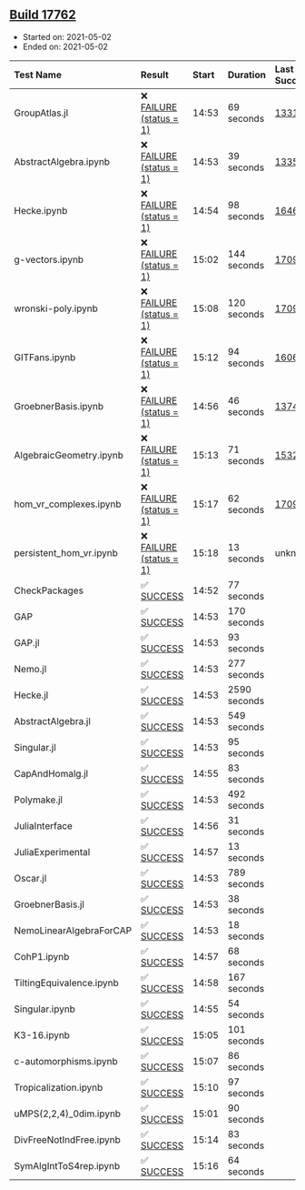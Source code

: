## [Build 17762](https://oscarci.mathematik.uni-kl.de/job/oscar/17762/)

* Started on: 2021-05-02
* Ended on: 2021-05-02

| Test Name    | Result | Start | Duration | Last Success | First Failure |
|:-------------|:-------|:------|:---------|:-------------|:--------------|
| GroupAtlas.jl | ❌ [FAILURE (status = 1)](https://oscarci.mathematik.uni-kl.de/job/oscar/17762/artifact/logs/build-17762/GroupAtlas.jl.log) | 14:53 | 69 seconds | [13311](https://oscarci.mathematik.uni-kl.de/job/oscar/13311/) | [13312](https://oscarci.mathematik.uni-kl.de/job/oscar/13312/) |
| AbstractAlgebra.ipynb | ❌ [FAILURE (status = 1)](https://oscarci.mathematik.uni-kl.de/job/oscar/17762/artifact/logs/build-17762/AbstractAlgebra.ipynb.log) | 14:53 | 39 seconds | [13355](https://oscarci.mathematik.uni-kl.de/job/oscar/13355/) | [13356](https://oscarci.mathematik.uni-kl.de/job/oscar/13356/) |
| Hecke.ipynb | ❌ [FAILURE (status = 1)](https://oscarci.mathematik.uni-kl.de/job/oscar/17762/artifact/logs/build-17762/Hecke.ipynb.log) | 14:54 | 98 seconds | [16463](https://oscarci.mathematik.uni-kl.de/job/oscar/16463/) | [16464](https://oscarci.mathematik.uni-kl.de/job/oscar/16464/) |
| g-vectors.ipynb | ❌ [FAILURE (status = 1)](https://oscarci.mathematik.uni-kl.de/job/oscar/17762/artifact/logs/build-17762/g-vectors.ipynb.log) | 15:02 | 144 seconds | [17099](https://oscarci.mathematik.uni-kl.de/job/oscar/17099/) | [17100](https://oscarci.mathematik.uni-kl.de/job/oscar/17100/) |
| wronski-poly.ipynb | ❌ [FAILURE (status = 1)](https://oscarci.mathematik.uni-kl.de/job/oscar/17762/artifact/logs/build-17762/wronski-poly.ipynb.log) | 15:08 | 120 seconds | [17098](https://oscarci.mathematik.uni-kl.de/job/oscar/17098/) | [17099](https://oscarci.mathematik.uni-kl.de/job/oscar/17099/) |
| GITFans.ipynb | ❌ [FAILURE (status = 1)](https://oscarci.mathematik.uni-kl.de/job/oscar/17762/artifact/logs/build-17762/GITFans.ipynb.log) | 15:12 | 94 seconds | [16068](https://oscarci.mathematik.uni-kl.de/job/oscar/16068/) | [16069](https://oscarci.mathematik.uni-kl.de/job/oscar/16069/) |
| GroebnerBasis.ipynb | ❌ [FAILURE (status = 1)](https://oscarci.mathematik.uni-kl.de/job/oscar/17762/artifact/logs/build-17762/GroebnerBasis.ipynb.log) | 14:56 | 46 seconds | [13748](https://oscarci.mathematik.uni-kl.de/job/oscar/13748/) | [13749](https://oscarci.mathematik.uni-kl.de/job/oscar/13749/) |
| AlgebraicGeometry.ipynb | ❌ [FAILURE (status = 1)](https://oscarci.mathematik.uni-kl.de/job/oscar/17762/artifact/logs/build-17762/AlgebraicGeometry.ipynb.log) | 15:13 | 71 seconds | [15322](https://oscarci.mathematik.uni-kl.de/job/oscar/15322/) | [15323](https://oscarci.mathematik.uni-kl.de/job/oscar/15323/) |
| hom_vr_complexes.ipynb | ❌ [FAILURE (status = 1)](https://oscarci.mathematik.uni-kl.de/job/oscar/17762/artifact/logs/build-17762/hom_vr_complexes.ipynb.log) | 15:17 | 62 seconds | [17099](https://oscarci.mathematik.uni-kl.de/job/oscar/17099/) | [17100](https://oscarci.mathematik.uni-kl.de/job/oscar/17100/) |
| persistent_hom_vr.ipynb | ❌ [FAILURE (status = 1)](https://oscarci.mathematik.uni-kl.de/job/oscar/17762/artifact/logs/build-17762/persistent_hom_vr.ipynb.log) | 15:18 | 13 seconds | unknown | unknown |
| CheckPackages | ✅ [SUCCESS](https://oscarci.mathematik.uni-kl.de/job/oscar/17762/artifact/logs/build-17762/CheckPackages.log) | 14:52 | 77 seconds |  |  |
| GAP | ✅ [SUCCESS](https://oscarci.mathematik.uni-kl.de/job/oscar/17762/artifact/logs/build-17762/GAP.log) | 14:53 | 170 seconds |  |  |
| GAP.jl | ✅ [SUCCESS](https://oscarci.mathematik.uni-kl.de/job/oscar/17762/artifact/logs/build-17762/GAP.jl.log) | 14:53 | 93 seconds |  |  |
| Nemo.jl | ✅ [SUCCESS](https://oscarci.mathematik.uni-kl.de/job/oscar/17762/artifact/logs/build-17762/Nemo.jl.log) | 14:53 | 277 seconds |  |  |
| Hecke.jl | ✅ [SUCCESS](https://oscarci.mathematik.uni-kl.de/job/oscar/17762/artifact/logs/build-17762/Hecke.jl.log) | 14:53 | 2590 seconds |  |  |
| AbstractAlgebra.jl | ✅ [SUCCESS](https://oscarci.mathematik.uni-kl.de/job/oscar/17762/artifact/logs/build-17762/AbstractAlgebra.jl.log) | 14:53 | 549 seconds |  |  |
| Singular.jl | ✅ [SUCCESS](https://oscarci.mathematik.uni-kl.de/job/oscar/17762/artifact/logs/build-17762/Singular.jl.log) | 14:53 | 95 seconds |  |  |
| CapAndHomalg.jl | ✅ [SUCCESS](https://oscarci.mathematik.uni-kl.de/job/oscar/17762/artifact/logs/build-17762/CapAndHomalg.jl.log) | 14:55 | 83 seconds |  |  |
| Polymake.jl | ✅ [SUCCESS](https://oscarci.mathematik.uni-kl.de/job/oscar/17762/artifact/logs/build-17762/Polymake.jl.log) | 14:53 | 492 seconds |  |  |
| JuliaInterface | ✅ [SUCCESS](https://oscarci.mathematik.uni-kl.de/job/oscar/17762/artifact/logs/build-17762/JuliaInterface.log) | 14:56 | 31 seconds |  |  |
| JuliaExperimental | ✅ [SUCCESS](https://oscarci.mathematik.uni-kl.de/job/oscar/17762/artifact/logs/build-17762/JuliaExperimental.log) | 14:57 | 13 seconds |  |  |
| Oscar.jl | ✅ [SUCCESS](https://oscarci.mathematik.uni-kl.de/job/oscar/17762/artifact/logs/build-17762/Oscar.jl.log) | 14:53 | 789 seconds |  |  |
| GroebnerBasis.jl | ✅ [SUCCESS](https://oscarci.mathematik.uni-kl.de/job/oscar/17762/artifact/logs/build-17762/GroebnerBasis.jl.log) | 14:53 | 38 seconds |  |  |
| NemoLinearAlgebraForCAP | ✅ [SUCCESS](https://oscarci.mathematik.uni-kl.de/job/oscar/17762/artifact/logs/build-17762/NemoLinearAlgebraForCAP.log) | 14:53 | 18 seconds |  |  |
| CohP1.ipynb | ✅ [SUCCESS](https://oscarci.mathematik.uni-kl.de/job/oscar/17762/artifact/logs/build-17762/CohP1.ipynb.log) | 14:57 | 68 seconds |  |  |
| TiltingEquivalence.ipynb | ✅ [SUCCESS](https://oscarci.mathematik.uni-kl.de/job/oscar/17762/artifact/logs/build-17762/TiltingEquivalence.ipynb.log) | 14:58 | 167 seconds |  |  |
| Singular.ipynb | ✅ [SUCCESS](https://oscarci.mathematik.uni-kl.de/job/oscar/17762/artifact/logs/build-17762/Singular.ipynb.log) | 14:55 | 54 seconds |  |  |
| K3-16.ipynb | ✅ [SUCCESS](https://oscarci.mathematik.uni-kl.de/job/oscar/17762/artifact/logs/build-17762/K3-16.ipynb.log) | 15:05 | 101 seconds |  |  |
| c-automorphisms.ipynb | ✅ [SUCCESS](https://oscarci.mathematik.uni-kl.de/job/oscar/17762/artifact/logs/build-17762/c-automorphisms.ipynb.log) | 15:07 | 86 seconds |  |  |
| Tropicalization.ipynb | ✅ [SUCCESS](https://oscarci.mathematik.uni-kl.de/job/oscar/17762/artifact/logs/build-17762/Tropicalization.ipynb.log) | 15:10 | 97 seconds |  |  |
| uMPS(2,2,4)_0dim.ipynb | ✅ [SUCCESS](https://oscarci.mathematik.uni-kl.de/job/oscar/17762/artifact/logs/build-17762/uMPS-2-2-4-_0dim.ipynb.log) | 15:01 | 90 seconds |  |  |
| DivFreeNotIndFree.ipynb | ✅ [SUCCESS](https://oscarci.mathematik.uni-kl.de/job/oscar/17762/artifact/logs/build-17762/DivFreeNotIndFree.ipynb.log) | 15:14 | 83 seconds |  |  |
| SymAlgIntToS4rep.ipynb | ✅ [SUCCESS](https://oscarci.mathematik.uni-kl.de/job/oscar/17762/artifact/logs/build-17762/SymAlgIntToS4rep.ipynb.log) | 15:16 | 64 seconds |  |  |

